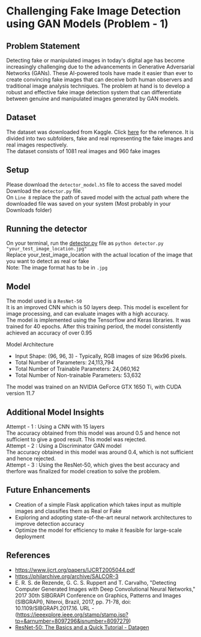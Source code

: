 # Challenging Fake Image Detection using GAN Models (Problem - 1)
## Problem Statement
Detecting fake or manipulated images in today's digital age has become increasingly
challenging due to the advancements in Generative Adversarial Networks (GANs). These
AI-powered tools have made it easier than ever to create convincing fake images that can
deceive both human observers and traditional image analysis techniques. The problem at hand
is to develop a robust and effective fake image detection system that can differentiate between
genuine and manipulated images generated by GAN models.

## Dataset
The dataset was downloaded from Kaggle. Click [here](https://www.kaggle.com/datasets/uditsharma72/real-vs-fake-faces) for the reference.
It is divided into two subfolders, fake and real representing the fake images and real images respectively.  
The dataset consists of 1081 real images and 960 fake images

## Setup
Please download the `detector_model.h5` file to access the saved model  
Download the `detector.py` file.   
On `Line 8` replace the path of saved model with the actual path where the downloaded file was saved on your system (Most probably in your Downloads folder)

## Running the detector
On your terminal, run the [detector.py](https://github.com/fuzail1011/fake_detect_system/blob/nothemain/detector.py) file as `python detector.py "your_test_image_location.jpg"`  
Replace your_test_image_location with the actual location of the image that you want to detect as real or fake  
Note: The image format has to be in `.jpg`

## Model
The model used is a `ResNet-50`  
It is an improved CNN which is 50 layers deep. This model is excellent for image processing, and can evaluate images with a high accuracy.  
The model is implemented using the Tensorflow and Keras libraries. It was trained for 40 epochs.  After this training period, the model consistently achieved an accuracy of over 0.95

Model Architecture  
- Input Shape: (96, 96, 3) - Typically, RGB images of size 96x96 pixels.
- Total Number of Parameters: 24,113,794
- Total Number of Trainable Parameters: 24,060,162
- Total Number of Non-trainable Parameters: 53,632

The model was trained on an NVIDIA GeForce GTX 1650 Ti, with CUDA version 11.7  

## Additional Model Insights
Attempt - 1 : Using a CNN with 15 layers  
The accuracy obtained from this model was around 0.5 and hence not sufficient to give a good result. This model was rejected.  
Attempt - 2 : Using a Discriminator GAN model  
The accuracy obtained in this model was around 0.4, which is not sufficient and hence rejected.  
Attempt - 3 : Using the ResNet-50, which gives the best accuracy and therfore was finalized for model creation to solve the problem.  

## Future Enhancements
- Creation of a simple Flask application which takes input as multiple images and classifies them as Real or Fake
- Exploring and adopting state-of-the-art neural network architectures to improve detection accuracy
- Optimize the model for efficiency to make it feasible for large-scale deployment  

## References  
- https://www.ijcrt.org/papers/IJCRT2005044.pdf
- https://philarchive.org/archive/SALCOR-3
- E. R. S. de Rezende, G. C. S. Ruppert and T. Carvalho, "Detecting Computer Generated Images with Deep Convolutional Neural Networks," 2017 30th SIBGRAPI Conference on Graphics, Patterns and Images (SIBGRAPI), Niteroi, Brazil, 2017, pp. 71-78, doi: 10.1109/SIBGRAPI.2017.16.  URL - (https://ieeexplore.ieee.org/stamp/stamp.jsp?tp=&arnumber=8097296&isnumber=8097279)
- [ResNet-50: The Basics and a Quick Tutorial - Datagen](https://datagen.tech/guides/computer-vision/resnet-50/#:~:text=ResNet%2D50%20Architecture,-The%20original%20ResNet&text=It%20provided%20a%20novel%20way,network%20to%20a%20residual%20network.)
